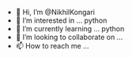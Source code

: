 - 👋 Hi, I’m @NikhilKongari
- 👀 I’m interested in ... python 
- 🌱 I’m currently learning ... python
- 💞️ I’m looking to collaborate on ...
- 📫 How to reach me ...

<!---
NikhilKongari/NikhilKongari is a ✨ special ✨ repository because its `README.md` (this file) appears on your GitHub profile.
You can click the Preview link to take a look at your changes.
--->
